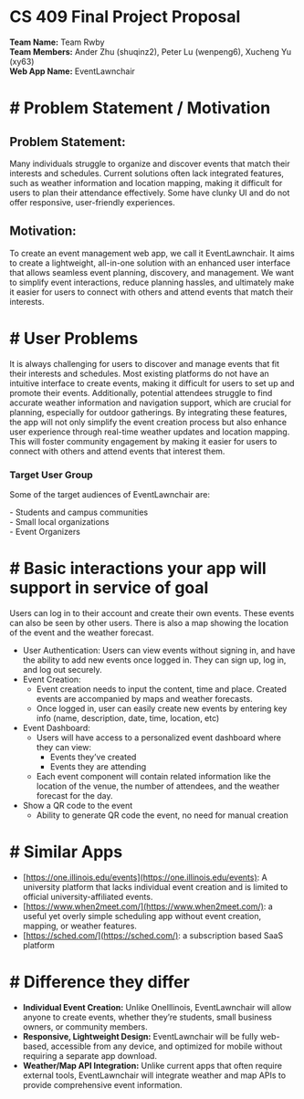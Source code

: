# CS 409 Final Project Proposal

**Team Name:** Team Rwby  
**Team Members:** Ander Zhu (shuqinz2), Peter Lu (wenpeng6), Xucheng Yu (xy63)  
**Web App Name:** EventLawnchair 

# \# Problem Statement / Motivation

## 	Problem Statement:

Many individuals struggle to organize and discover events that match their interests and schedules. Current solutions often lack integrated features, such as weather information and location mapping, making it difficult for users to plan their attendance effectively. Some have clunky UI and do not offer responsive, user-friendly experiences.

## Motivation:

To create an event management web app, we call it EventLawnchair. It aims to create a lightweight, all-in-one solution with an enhanced user interface that allows seamless event planning, discovery, and management. We want to simplify event interactions, reduce planning hassles, and ultimately make it easier for users to connect with others and attend events that match their interests.

# \# User Problems

It is always challenging for users to discover and manage events that fit their interests and schedules. Most existing platforms do not have an intuitive interface to create events, making it difficult for users to set up and promote their events. Additionally, potential attendees struggle to find accurate weather information and navigation support, which are crucial for planning, especially for outdoor gatherings. By integrating these features, the app will not only simplify the event creation process but also enhance user experience through real-time weather updates and location mapping. This will foster community engagement by making it easier for users to connect with others and attend events that interest them.

### Target User Group

Some of the target audiences of EventLawnchair are:

\- Students and campus communities  
\- Small local organizations  
\- Event Organizers

# \# Basic interactions your app will support in service of goal

Users can log in to their account and create their own events. These events can also be seen by other users. There is also a map showing the location of the event and the weather forecast.

- User Authentication: Users can view events without signing in, and have the ability to add new events once logged in. They can sign up, log in, and log out securely.  
- Event Creation:   
  - Event creation needs to input the content, time and place. Created events are accompanied by maps and weather forecasts.  
  - Once logged in, user can easily create new events by entering key info (name, description, date, time, location, etc)  
- Event Dashboard:   
  - Users will have access to a personalized event dashboard where they can view:  
    - Events they’ve created  
    - Events they are attending  
  - Each event component will contain related information like the location of the venue, the number of attendees, and the weather forecast for the day.  
- Show a QR code to the event  
  - Ability to generate QR code the event, no need for manual creation

# \# Similar Apps

- [https://one.illinois.edu/events](https://one.illinois.edu/events): A university platform that lacks individual event creation and is limited to official university-affiliated events.  
- [https://www.when2meet.com/](https://www.when2meet.com/): a useful yet overly simple scheduling app without event creation, mapping, or weather features.  
- [https://sched.com/](https://sched.com/): a subscription based SaaS platform


# \# Difference they differ

- **Individual Event Creation:** Unlike OneIllinois, EventLawnchair will allow anyone to create events, whether they’re students, small business owners, or community members.  
- **Responsive, Lightweight Design:** EventLawnchair will be fully web-based, accessible from any device, and optimized for mobile without requiring a separate app download.  
- **Weather/Map API Integration:** Unlike current apps that often require external tools, EventLawnchair will integrate weather and map APIs to provide comprehensive event information.

# 

